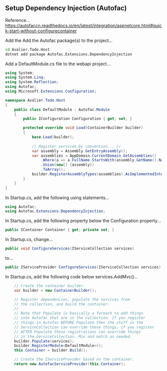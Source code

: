 
## Setup Dependency Injection (Autofac)

Reference...   
https://autofaccn.readthedocs.io/en/latest/integration/aspnetcore.html#quick-start-without-configurecontainer

Add the Add the Autofac package(s) to the project...

```bash
cd Avalier.Todo.Host
dotnet add package Autofac.Extensions.DependencyInjection
```

Add a DefaultModule.cs file to the webapi project...

```cs
using System;
using System.Linq;
using System.Reflection;
using Autofac;
using Microsoft.Extensions.Configuration;

namespace Avalier.Todo.Host
{
    public class DefaultModule : Autofac.Module
    {
        public IConfiguration Configuration { get; set; }

        protected override void Load(ContainerBuilder builder)
        {
            base.Load(builder);
            
            // Register services by convention... //
            var assembly = Assembly.GetEntryAssembly();
            var assemblies = AppDomain.CurrentDomain.GetAssemblies()
                .Where(a => a.FullName.StartsWith(assembly.GetName().Name.Split(".").FirstOrDefault()))
                .Union(new[] {assembly})
                .ToArray();
            builder.RegisterAssemblyTypes(assemblies).AsImplementedInterfaces().AsSelf();
        }  
    } 
}
```

In Startup.cs, add the following using statements... 

```cs
using Autofac;
using Autofac.Extensions.DependencyInjection;
```

In Startup.cs, add the following property below the Configuration property...

```cs
public IContainer Container { get; private set; }
```

In Startup.cs, change...

```cs
public void ConfigureServices(IServiceCollection services)
```

to...

```cs
public IServiceProvider ConfigureServices(IServiceCollection services)
```

In Startup.cs, add the following code below services.AddMvc()...

```cs
    // Create the container builder.
    var builder = new ContainerBuilder();

    // Register dependencies, populate the services from
    // the collection, and build the container.
    //
    // Note that Populate is basically a foreach to add things
    // into Autofac that are in the collection. If you register
    // things in Autofac BEFORE Populate then the stuff in the
    // ServiceCollection can override those things; if you register
    // AFTER Populate those registrations can override things
    // in the ServiceCollection. Mix and match as needed.
    builder.Populate(services);
    builder.RegisterModule<DefaultModule>();
    this.Container = builder.Build();

    // Create the IServiceProvider based on the container.
    return new AutofacServiceProvider(this.Container);
```






